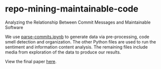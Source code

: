 # repo-mining-maintainable-code
Analyzing the Relationship Between Commit Messages and Maintainable Software 

We use [parse-commits.ipynb](parse-commits.ipynb) to generate data via pre-processing, code smell detection and organization. The other Python files are used to run the sentiment and information content analysis.  The remaining files include media from exploration of the data to produce our results.

View the final paper [here](Final%20Report.pdf).
